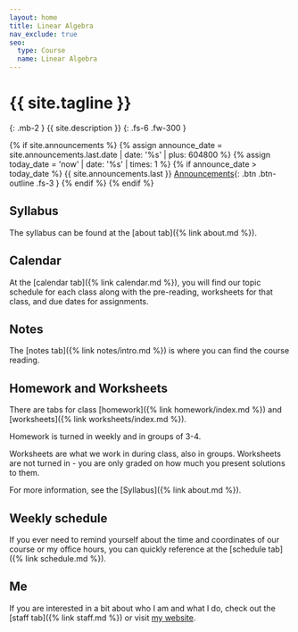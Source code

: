 ```yaml
---
layout: home
title: Linear Algebra
nav_exclude: true
seo:
  type: Course
  name: Linear Algebra
---
```


# {{ site.tagline }}
{: .mb-2 }
{{ site.description }}
{: .fs-6 .fw-300 }

{% if site.announcements %}
{% assign announce_date = site.announcements.last.date | date: '%s' | plus: 604800 %}
{% assign today_date = 'now' | date: '%s' | times: 1 %}
{% if announce_date > today_date %}
{{ site.announcements.last }}
[Announcements](announcements.md){: .btn .btn-outline .fs-3 }
{% endif %}
{% endif %}

## Syllabus 

The syllabus can be found at the [about tab]({% link about.md %}). 

## Calendar 

At the [calendar tab]({% link calendar.md %}), you will find our topic schedule 
for each class along with the pre-reading, worksheets for that class, and 
due dates for assignments.  

## Notes 

The [notes tab]({% link notes/intro.md %}) is where you can find the course reading. 

## Homework and Worksheets

There are tabs for class [homework]({% link homework/index.md %}) and 
[worksheets]({% link worksheets/index.md %}). 

Homework is turned in weekly and in groups of 3-4. 

Worksheets are what we work in during class, also in groups. Worksheets are not 
turned in - you are only graded on how much you present solutions to them. 

For more information, see the [Syllabus]({% link about.md %}).

## Weekly schedule 

If you ever need to remind yourself about the time and coordinates of our course or 
my office hours, you can quickly reference at the [schedule tab]({% link schedule.md %}).

## Me

If you are interested in a bit about who I am and what I do, check out the 
[staff tab]({% link staff.md %}) or visit [my website](https://www.matthewrobertballard.com).
